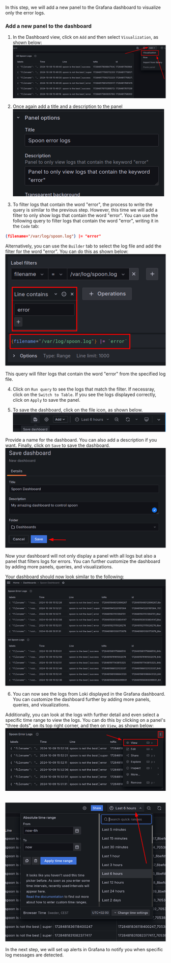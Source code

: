 In this step, we will add a new panel to the Grafana dashboard to visualize only the error logs. 

### Add a new panel to the dashboard

1. In the Dashboard view, click on `Add` and then select `Visualization`, as shown below:
   ![](../assets/add-new-visualization.png)

2. Once again add a title and a description to the panel
   ![](../assets/spoon-error-logs.png)

3. To filter logs that contain the word "error", the process to write the query is similar to the previous step. However, this time we will add a filter to only show logs that contain the word "error". You can use the following query to filter logs that contain the word "error", writing it in the `Code` tab:
```json
{filename="/var/log/spoon.log"} |= "error"
```

Alternatively, you can use the `Builder` tab to select the log file and add the filter for the word "error". You can do this as shown below:
   ![](../assets/query-builder-error.png)

This query will filter logs that contain the word "error" from the specified log file.

4. Click on `Run query` to see the logs that match the filter. If necessray, click on the `Switch to Table`. If you see the logs displayed correctly, click on `Apply` to save the panel.

5. To save the dashboard, click on the file icon, as shown below. 
   ![](../assets/save-dashboard.png)

Provide a name for the dashboard. You can also add a description if you want. Finally, click on `Save` to save the dashboard.
   ![](../assets/save-dashboard-button.png)

Now your dashboard will not only display a panel with all logs but also a panel that filters logs for errors. You can further customize the dashboard by adding more panels, queries, and visualizations. 

Your dashboard should now look similar to the following:
   ![](../assets/dashboard-tables.png)

6. You can now see the logs from Loki displayed in the Grafana dashboard. You can customize the dashboard further by adding more panels, queries, and visualizations. 

Additionally, you can look at the logs with further detail and even select a specific time range to view the logs. You can do this by clicking on a panel's "three dots", on its top right corner, and then on `View`, as shown below:
    ![](../assets/view.png)
    <br>
    <br>
    <br>
    ![](../assets/select-time-range.png)

In the next step, we will set up alerts in Grafana to notify you when specific log messages are detected.
